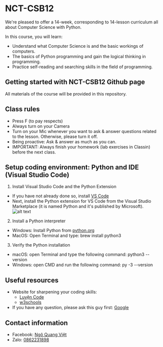 # NCT-CSB12
We're pleased to offer a 14-week, corresponding to 14-lesson curriculum all about Computer Science with Python.

In this course, you will learn:
- Understand what Computer Science is and the basic workings of computers.
- The basics of Python programming and gain the logical thinking in programming.
- Practice self-reading and searching skills in the field of programming.

## Getting started with NCT-CSB12 Github page
All materials of the course will be provided in this repository. 

## Class rules
- Press F (to pay respects)
- Always turn on your Camera
- Turn on your Mic whenever you want to ask & answer questions related to the lesson. Otherwise, please turn it off.
- Being proactive: Ask & answer as much as you can.
- IMPORTANT: Always finish your homework (lab exercises in Classin) before the next class.

## Setup coding environment: Python and IDE (Visual Studio Code)
1. Install Visual Studio Code and the Python Extension
- If you have not already done so, install [VS Code](https://code.visualstudio.com/)
- Next, install the Python extension for VS Code from the Visual Studio Marketplace (it is named Python and it's published by Microsoft).
![alt text](https://code.visualstudio.com/assets/docs/python/tutorial/python-extension-marketplace.png)

2. Install a Python interpreter
- Windows: Install Python from [python.org](python.org)
- MacOS: Open Terminal and type: brew install python3

3. Verify the Python installation
- macOS: open Terminal and type the following command: python3 --version
- Windows: open CMD and run the following command: py -3 --version

## Useful resources
- Website for sharpening your coding skills:
    - [Luyện Code](https://luyencode.net/)
    - [w3schools](https://www.w3schools.com/)
- If you have any question, please ask this guy first: [Google](https://www.google.com/)

## Contact information
- Facebook: [Ngô Quang Việt](https://www.facebook.com/dung.viet.77985/)
- Zalo: [0862231898](https://zalo.me/0862231898)